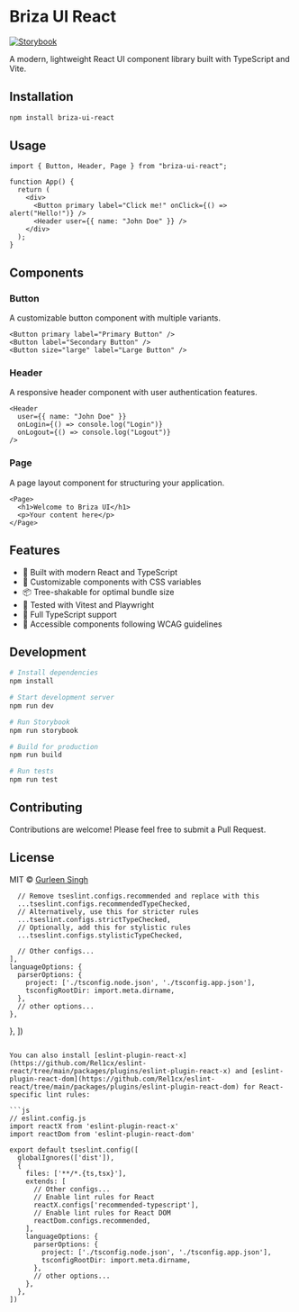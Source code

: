 # Briza UI React

<a href="https://grlnsngh.github.io/briza-ui-react/" target="_blank">
  <img src="https://img.shields.io/badge/Storybook-Hosted%20on%20GitHub%20Pages-blue" alt="Storybook">
</a>

A modern, lightweight React UI component library built with TypeScript and Vite.

## Installation

```bash
npm install briza-ui-react
```

## Usage

```tsx
import { Button, Header, Page } from "briza-ui-react";

function App() {
  return (
    <div>
      <Button primary label="Click me!" onClick={() => alert("Hello!")} />
      <Header user={{ name: "John Doe" }} />
    </div>
  );
}
```

## Components

### Button

A customizable button component with multiple variants.

```tsx
<Button primary label="Primary Button" />
<Button label="Secondary Button" />
<Button size="large" label="Large Button" />
```

### Header

A responsive header component with user authentication features.

```tsx
<Header
  user={{ name: "John Doe" }}
  onLogin={() => console.log("Login")}
  onLogout={() => console.log("Logout")}
/>
```

### Page

A page layout component for structuring your application.

```tsx
<Page>
  <h1>Welcome to Briza UI</h1>
  <p>Your content here</p>
</Page>
```

## Features

- 🚀 Built with modern React and TypeScript
- 🎨 Customizable components with CSS variables
- 📦 Tree-shakable for optimal bundle size
- 🧪 Tested with Vitest and Playwright
- 📖 Full TypeScript support
- 🎯 Accessible components following WCAG guidelines

## Development

```bash
# Install dependencies
npm install

# Start development server
npm run dev

# Run Storybook
npm run storybook

# Build for production
npm run build

# Run tests
npm run test
```

## Contributing

Contributions are welcome! Please feel free to submit a Pull Request.

## License

MIT © [Gurleen Singh](https://github.com/grlnsngh)

      // Remove tseslint.configs.recommended and replace with this
      ...tseslint.configs.recommendedTypeChecked,
      // Alternatively, use this for stricter rules
      ...tseslint.configs.strictTypeChecked,
      // Optionally, add this for stylistic rules
      ...tseslint.configs.stylisticTypeChecked,

      // Other configs...
    ],
    languageOptions: {
      parserOptions: {
        project: ['./tsconfig.node.json', './tsconfig.app.json'],
        tsconfigRootDir: import.meta.dirname,
      },
      // other options...
    },

},
])

````

You can also install [eslint-plugin-react-x](https://github.com/Rel1cx/eslint-react/tree/main/packages/plugins/eslint-plugin-react-x) and [eslint-plugin-react-dom](https://github.com/Rel1cx/eslint-react/tree/main/packages/plugins/eslint-plugin-react-dom) for React-specific lint rules:

```js
// eslint.config.js
import reactX from 'eslint-plugin-react-x'
import reactDom from 'eslint-plugin-react-dom'

export default tseslint.config([
  globalIgnores(['dist']),
  {
    files: ['**/*.{ts,tsx}'],
    extends: [
      // Other configs...
      // Enable lint rules for React
      reactX.configs['recommended-typescript'],
      // Enable lint rules for React DOM
      reactDom.configs.recommended,
    ],
    languageOptions: {
      parserOptions: {
        project: ['./tsconfig.node.json', './tsconfig.app.json'],
        tsconfigRootDir: import.meta.dirname,
      },
      // other options...
    },
  },
])
````
